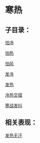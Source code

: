 # 寒热

## 子目录：
[怕冷](https://www.gmzyjc.com/read/biaoxian/cat_怕冷.md)
[怕热](https://www.gmzyjc.com/read/biaoxian/cat_怕热.md)
[怕风](https://www.gmzyjc.com/read/biaoxian/cat_怕风.md)
[发冷](https://www.gmzyjc.com/read/biaoxian/cat_发冷.md)
[发热](https://www.gmzyjc.com/read/biaoxian/cat_发热.md)
[冷热交错](https://www.gmzyjc.com/read/biaoxian/cat_冷热交错.md)
[寒战发抖](https://www.gmzyjc.com/read/biaoxian/cat_寒战发抖.md)
## 相关表现：

[发热无汗](https://zuoye.gmzyh.com/search?key=发热无汗)